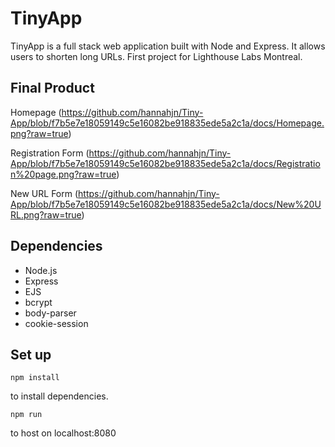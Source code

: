 # TinyApp
TinyApp is a full stack web application built with Node and Express. It allows users to shorten long URLs.
First project for Lighthouse Labs Montreal.

## Final Product

Homepage (https://github.com/hannahjn/Tiny-App/blob/f7b5e7e18059149c5e16082be918835ede5a2c1a/docs/Homepage.png?raw=true)

Registration Form (https://github.com/hannahjn/Tiny-App/blob/f7b5e7e18059149c5e16082be918835ede5a2c1a/docs/Registration%20page.png?raw=true)

New URL Form (https://github.com/hannahjn/Tiny-App/blob/f7b5e7e18059149c5e16082be918835ede5a2c1a/docs/New%20URL.png?raw=true)


## Dependencies
- Node.js
- Express
- EJS
- bcrypt
- body-parser
- cookie-session

## Set up
```
npm install
```
to install dependencies. 
```
npm run
```
to host on localhost:8080
